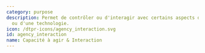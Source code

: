 ```yaml
---
category: purpose
description: Permet de contrôler ou d'interagir avec certains aspects d'un espace
  ou d'une technologie. 
icon: /dtpr-icons/agency_interaction.svg
id: agency_interaction
name: Capacité à agir & Interaction
---
```

